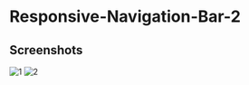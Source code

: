 # Responsive-Navigation-Bar-2

## Screenshots
![1](https://user-images.githubusercontent.com/113250763/233679091-4400295b-0156-4f8e-af75-3c179a3a9331.png)
![2](https://user-images.githubusercontent.com/113250763/233679098-9da5f3a9-aa19-4082-b1e3-5b9da75a909a.png)

